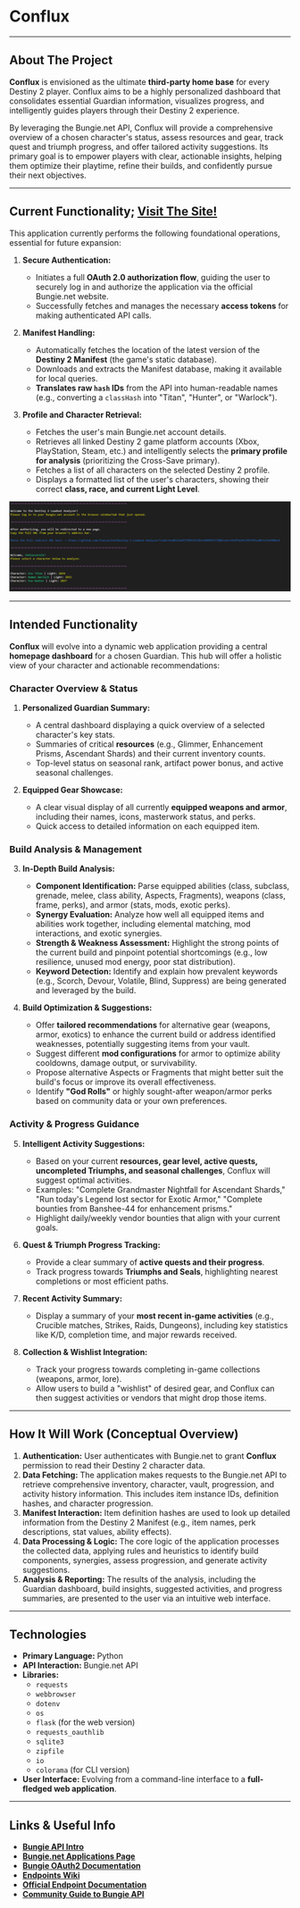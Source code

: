 # Conflux

---

## About The Project

**Conflux** is envisioned as the ultimate **third-party home base** for every Destiny 2 player. Conflux aims to be a highly personalized dashboard that consolidates essential Guardian information, visualizes progress, and intelligently guides players through their Destiny 2 experience.

By leveraging the Bungie.net API, Conflux will provide a comprehensive overview of a chosen character's status, assess resources and gear, track quest and triumph progress, and offer tailored activity suggestions. Its primary goal is to empower players with clear, actionable insights, helping them optimize their playtime, refine their builds, and confidently pursue their next objectives.

---

## Current Functionality; **[Visit The Site!](https://destiny-2-loadout-analyzer.onrender.com)**

This application currently performs the following foundational operations, essential for future expansion:

1.  **Secure Authentication:**
    * Initiates a full **OAuth 2.0 authorization flow**, guiding the user to securely log in and authorize the application via the official Bungie.net website.
    * Successfully fetches and manages the necessary **access tokens** for making authenticated API calls.

2.  **Manifest Handling:**
    * Automatically fetches the location of the latest version of the **Destiny 2 Manifest** (the game's static database).
    * Downloads and extracts the Manifest database, making it available for local queries.
    * **Translates raw `hash` IDs** from the API into human-readable names (e.g., converting a `classHash` into "Titan", "Hunter", or "Warlock").

3.  **Profile and Character Retrieval:**
    * Fetches the user's main Bungie.net account details.
    * Retrieves all linked Destiny 2 game platform accounts (Xbox, PlayStation, Steam, etc.) and intelligently selects the **primary profile for analysis** (prioritizing the Cross-Save primary).
    * Fetches a list of all characters on the selected Destiny 2 profile.
    * Displays a formatted list of the user's characters, showing their correct **class, race, and current Light Level**.

![Current Output](./Media/OutputSS2.png)

---

## Intended Functionality

**Conflux** will evolve into a dynamic web application providing a central **homepage dashboard** for a chosen Guardian. This hub will offer a holistic view of your character and actionable recommendations:

### Character Overview & Status

1.  **Personalized Guardian Summary:**
    * A central dashboard displaying a quick overview of a selected character's key stats.
    * Summaries of critical **resources** (e.g., Glimmer, Enhancement Prisms, Ascendant Shards) and their current inventory counts.
    * Top-level status on seasonal rank, artifact power bonus, and active seasonal challenges.

2.  **Equipped Gear Showcase:**
    * A clear visual display of all currently **equipped weapons and armor**, including their names, icons, masterwork status, and perks.
    * Quick access to detailed information on each equipped item.

### Build Analysis & Management

3.  **In-Depth Build Analysis:**
    * **Component Identification:** Parse equipped abilities (class, subclass, grenade, melee, class ability, Aspects, Fragments), weapons (class, frame, perks), and armor (stats, mods, exotic perks).
    * **Synergy Evaluation:** Analyze how well all equipped items and abilities work together, including elemental matching, mod interactions, and exotic synergies.
    * **Strength & Weakness Assessment:** Highlight the strong points of the current build and pinpoint potential shortcomings (e.g., low resilience, unused mod energy, poor stat distribution).
    * **Keyword Detection:** Identify and explain how prevalent keywords (e.g., Scorch, Devour, Volatile, Blind, Suppress) are being generated and leveraged by the build.

4.  **Build Optimization & Suggestions:**
    * Offer **tailored recommendations** for alternative gear (weapons, armor, exotics) to enhance the current build or address identified weaknesses, potentially suggesting items from your vault.
    * Suggest different **mod configurations** for armor to optimize ability cooldowns, damage output, or survivability.
    * Propose alternative Aspects or Fragments that might better suit the build's focus or improve its overall effectiveness.
    * Identify **"God Rolls"** or highly sought-after weapon/armor perks based on community data or your own preferences.

### Activity & Progress Guidance

5.  **Intelligent Activity Suggestions:**
    * Based on your current **resources, gear level, active quests, uncompleted Triumphs, and seasonal challenges**, Conflux will suggest optimal activities.
    * Examples: "Complete Grandmaster Nightfall for Ascendant Shards," "Run today's Legend lost sector for Exotic Armor," "Complete bounties from Banshee-44 for enhancement prisms."
    * Highlight daily/weekly vendor bounties that align with your current goals.

6.  **Quest & Triumph Progress Tracking:**
    * Provide a clear summary of **active quests and their progress**.
    * Track progress towards **Triumphs and Seals**, highlighting nearest completions or most efficient paths.

7.  **Recent Activity Summary:**
    * Display a summary of your **most recent in-game activities** (e.g., Crucible matches, Strikes, Raids, Dungeons), including key statistics like K/D, completion time, and major rewards received.

8.  **Collection & Wishlist Integration:**
    * Track your progress towards completing in-game collections (weapons, armor, lore).
    * Allow users to build a "wishlist" of desired gear, and Conflux can then suggest activities or vendors that might drop those items.

---

## How It Will Work (Conceptual Overview)

1.  **Authentication:** User authenticates with Bungie.net to grant **Conflux** permission to read their Destiny 2 character data.
2.  **Data Fetching:** The application makes requests to the Bungie.net API to retrieve comprehensive inventory, character, vault, progression, and activity history information. This includes item instance IDs, definition hashes, and character progression.
3.  **Manifest Interaction:** Item definition hashes are used to look up detailed information from the Destiny 2 Manifest (e.g., item names, perk descriptions, stat values, ability effects).
4.  **Data Processing & Logic:** The core logic of the application processes the collected data, applying rules and heuristics to identify build components, synergies, assess progression, and generate activity suggestions.
5.  **Analysis & Reporting:** The results of the analysis, including the Guardian dashboard, build insights, suggested activities, and progress summaries, are presented to the user via an intuitive web interface.

---

## Technologies

* **Primary Language:** Python
* **API Interaction:** Bungie.net API
* **Libraries:**
    * `requests`
    * `webbrowser`
    * `dotenv`
    * `os`
    * `flask` (for the web version)
    * `requests_oauthlib`
    * `sqlite3`
    * `zipfile`
    * `io`
    * `colorama` (for CLI version)
* **User Interface:** Evolving from a command-line interface to a **full-fledged web application**.

---

## Links & Useful Info

* **[Bungie API Intro](https://www.bungie.net/en/Forums/Post/85087279?sort=0&page=0)**
* **[Bungie.net Applications Page](https://www.bungie.net/en/Application)**
* **[Bungie OAuth2 Documentation](https://github.com/Bungie-net/api/wiki/OAuth-Documentation)**
* **[Endpoints Wiki](https://destinydevs.github.io/BungieNetPlatform/docs/Endpoints)**
* **[Official Endpoint Documentation](https://bungie-net.github.io/multi/index.html)**
* **[Community Guide to Bungie API](https://paracausal.science/guide/)**
